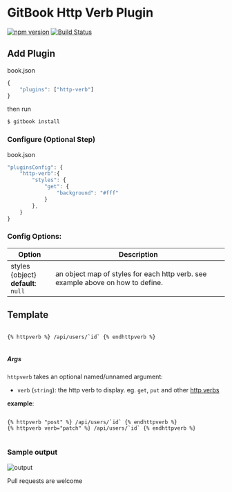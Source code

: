GitBook Http Verb Plugin
==============

[![npm version](https://badge.fury.io/js/gitbook-plugin-http-verb.svg)](https://badge.fury.io/js/gitbook-plugin-http-verb)
[![Build Status](https://travis-ci.org/lwhiteley/gitbook-plugin-http-verb.svg?branch=master)](https://travis-ci.org/lwhiteley/gitbook-plugin-codegroup)

## Add Plugin

book.json
```js
{
    "plugins": ["http-verb"]
}
```

then run
```bash
$ gitbook install
```

### Configure (Optional Step)

book.json
```js
"pluginsConfig": {
    "http-verb":{
        "styles": {
            "get": {
                "background": "#fff"
            }
        },
    }
}
```

### Config Options:
| Option | Description |
| ------------- | ------------- |
| styles {object} <br> **default**: `null` | an object map of styles for each http verb. see example above on how to define.  |

## Template

<pre>
<code>
{% httpverb %} /api/users/`id` {% endhttpverb %}
</code>
</pre>

##### Args

`httpverb` takes an optional named/unnamed argument: 

- `verb` (`string`): the http verb to display. eg. `get`, `put` and other [http verbs](https://developer.mozilla.org/en-US/docs/Web/HTTP/Methods)

**example**:
<pre>
<code>
{% httpverb "post" %} /api/users/`id` {% endhttpverb %}
{% httpverb verb="patch" %} /api/users/`id` {% endhttpverb %}
</code>
</pre>

### Sample output

![output](https://i.imgur.com/3QfPz2x.png)

Pull requests are welcome



